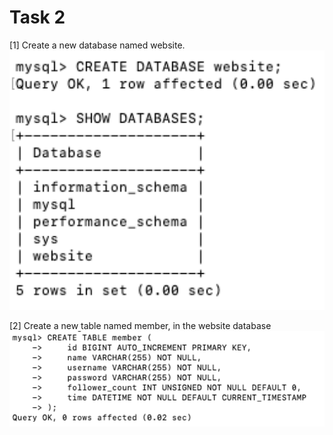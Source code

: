 # Task 2
[1] Create a new database named website.
![image](image/2-1.png)

[2] Create a new table named member, in the website database
![image](image/2-2.png)





